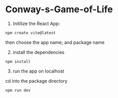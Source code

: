 # Conway-s-Game-of-Life

1. Initilize the React App:

`npm create vite@latest`

then choose the app name; and package name

2. install the dependencies 

`npm install`

3. run the app on localhost

cd into the package directory

`npm run dev`
